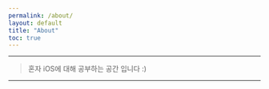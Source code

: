 ```yaml
---
permalink: /about/
layout: default
title: "About"
toc: true
---
```


* * *
> 혼자 iOS에 대해 공부하는 공간 입니다 :)
* * *